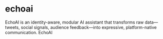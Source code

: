 # echoai
EchoAI is an identity-aware, modular AI assistant that transforms raw data—tweets, social signals, audience feedback—into expressive, platform-native communication.   EchoAI 

